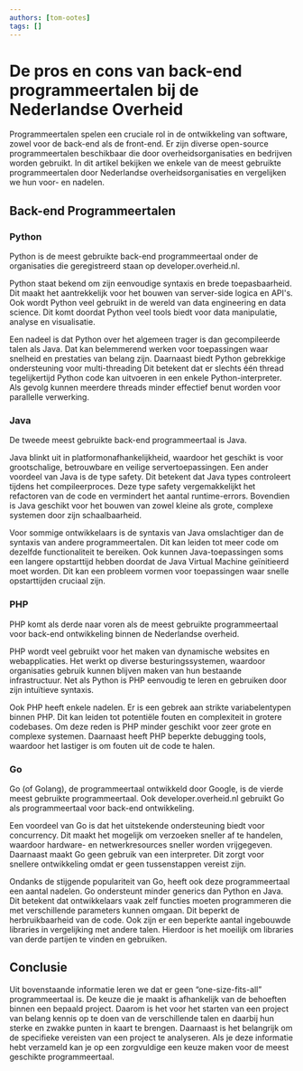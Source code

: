 ```yaml
---
authors: [tom-ootes]
tags: []
---
```


# De pros en cons van back-end programmeertalen bij de Nederlandse Overheid

Programmeertalen spelen een cruciale rol in de ontwikkeling van software, zowel
voor de back-end als de front-end. Er zijn diverse open-source programmeertalen
beschikbaar die door overheidsorganisaties en bedrijven worden gebruikt. In dit
artikel bekijken we enkele van de meest gebruikte programmeertalen door
Nederlandse overheidsorganisaties en vergelijken we hun voor- en nadelen.

<!-- truncate -->

## Back-end Programmeertalen

### Python

Python is de meest gebruikte back-end programmeertaal onder de organisaties die
geregistreerd staan op developer.overheid.nl.

Python staat bekend om zijn eenvoudige syntaxis en brede toepasbaarheid. Dit
maakt het aantrekkelijk voor het bouwen van server-side logica en API's. Ook
wordt Python veel gebruikt in de wereld van data engineering en data science.
Dit komt doordat Python veel tools biedt voor data manipulatie, analyse en
visualisatie.

Een nadeel is dat Python over het algemeen trager is dan gecompileerde talen als
Java. Dat kan belemmerend werken voor toepassingen waar snelheid en prestaties
van belang zijn. Daarnaast biedt Python gebrekkige ondersteuning voor
multi-threading Dit betekent dat er slechts één thread tegelijkertijd Python
code kan uitvoeren in een enkele Python-interpreter. Als gevolg kunnen meerdere
threads minder effectief benut worden voor parallelle verwerking.

### Java

De tweede meest gebruikte back-end programmeertaal is Java.

Java blinkt uit in platformonafhankelijkheid, waardoor het geschikt is voor
grootschalige, betrouwbare en veilige servertoepassingen. Een ander voordeel van
Java is de type safety. Dit betekent dat Java types controleert tijdens het
compileerproces. Deze type safety vergemakkelijkt het refactoren van de code en
vermindert het aantal runtime-errors. Bovendien is Java geschikt voor het bouwen
van zowel kleine als grote, complexe systemen door zijn schaalbaarheid.

Voor sommige ontwikkelaars is de syntaxis van Java omslachtiger dan de syntaxis
van andere programmeertalen. Dit kan leiden tot meer code om dezelfde
functionaliteit te bereiken. Ook kunnen Java-toepassingen soms een langere
opstarttijd hebben doordat de Java Virtual Machine geïnitieerd moet worden. Dit
kan een probleem vormen voor toepassingen waar snelle opstarttijden cruciaal
zijn.

### PHP

PHP komt als derde naar voren als de meest gebruikte programmeertaal voor
back-end ontwikkeling binnen de Nederlandse overheid.

PHP wordt veel gebruikt voor het maken van dynamische websites en
webapplicaties. Het werkt op diverse besturingssystemen, waardoor organisaties
gebruik kunnen blijven maken van hun bestaande infrastructuur. Net als Python is
PHP eenvoudig te leren en gebruiken door zijn intuïtieve syntaxis.

Ook PHP heeft enkele nadelen. Er is een gebrek aan strikte variabelentypen
binnen PHP. Dit kan leiden tot potentiële fouten en complexiteit in grotere
codebases. Om deze reden is PHP minder geschikt voor zeer grote en complexe
systemen. Daarnaast heeft PHP beperkte debugging tools, waardoor het lastiger is
om fouten uit de code te halen.

### Go

Go (of Golang), de programmeertaal ontwikkeld door Google, is de vierde meest
gebruikte programmeertaal. Ook developer.overheid.nl gebruikt Go als
programmeertaal voor back-end ontwikkeling.

Een voordeel van Go is dat het uitstekende ondersteuning biedt voor concurrency.
Dit maakt het mogelijk om verzoeken sneller af te handelen, waardoor hardware-
en netwerkresources sneller worden vrijgegeven. Daarnaast maakt Go geen gebruik
van een interpreter. Dit zorgt voor snellere ontwikkeling omdat er geen
tussenstappen vereist zijn.

Ondanks de stijgende populariteit van Go, heeft ook deze programmeertaal een
aantal nadelen. Go ondersteunt minder generics dan Python en Java. Dit betekent
dat ontwikkelaars vaak zelf functies moeten programmeren die met verschillende
parameters kunnen omgaan. Dit beperkt de herbruikbaarheid van de code. Ook zijn
er een beperkte aantal ingebouwde libraries in vergelijking met andere talen.
Hierdoor is het moeilijk om libraries van derde partijen te vinden en gebruiken.

## Conclusie

Uit bovenstaande informatie leren we dat er geen “one-size-fits-all”
programmeertaal is. De keuze die je maakt is afhankelijk van de behoeften binnen
een bepaald project. Daarom is het voor het starten van een project van belang
kennis op te doen van de verschillende talen en daarbij hun sterke en zwakke
punten in kaart te brengen. Daarnaast is het belangrijk om de specifieke
vereisten van een project te analyseren. Als je deze informatie hebt verzameld
kan je op een zorgvuldige een keuze maken voor de meest geschikte
programmeertaal.

